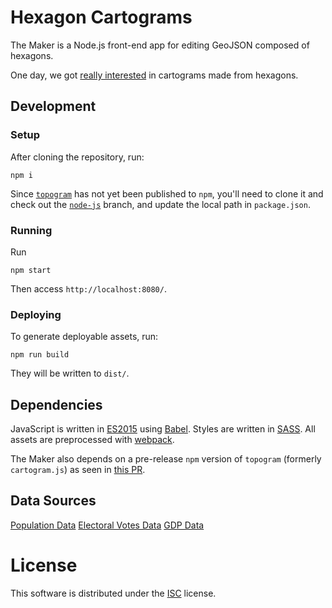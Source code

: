 # Hexagon Cartograms

The Maker is a Node.js front-end app for editing GeoJSON composed of hexagons.

One day, we got [really interested](https://twitter.com/pitchinc/status/765962981855199232)
in cartograms made from hexagons.

## Development

### Setup

After cloning the repository, run:

    npm i

Since [`topogram`](https://github.com/shawnbot/topogram)
has not yet been published to `npm`, you'll need to clone it and check out the
[`node-js`](https://github.com/shawnbot/topogram/tree/node-js) branch, and
update the local path in `package.json`.

### Running

Run

    npm start

Then access `http://localhost:8080/`.

### Deploying

To generate deployable assets, run:

    npm run build

They will be written to `dist/`.

## Dependencies

JavaScript is written in [ES2015](https://babeljs.io/docs/learn-es2015/)
using [Babel](https://babeljs.io/). Styles are written in
[SASS](http://sass-lang.com/). All assets are preprocessed with
[webpack](https://webpack.github.io/).

The Maker also depends on a pre-release `npm` version of `topogram`
(formerly `cartogram.js`) as seen in
[this PR](https://github.com/shawnbot/topogram/pull/26).

## Data Sources
[Population Data](http://factfinder.census.gov/faces/tableservices/jsf/pages/productview.xhtml?pid=PEP_2015_PEPANNRES&prodType=table)
[Electoral Votes Data](https://www.archives.gov/federal-register/electoral-college/allocation.html)
[GDP Data](http://www.bea.gov/newsreleases/regional/gdp_state/qgsp_newsrelease.htm)

# License

This software is distributed under the [ISC](https://spdx.org/licenses/ISC.html)
license.
